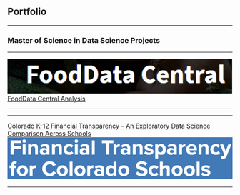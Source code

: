 ## Portfolio

---

### Master of Science in Data Science Projects

<!---Hide using this

[Project 1 Title](/sample_page)
<img src="images/dummy_thumbnail.jpg?raw=true"/>

---
[Project 2 Title](/pdf/sample_presentation.pdf)
#<img src="images/dummy_thumbnail.jpg?raw=true"/>

-->

---
<img src="Images/FDClogo.PNG?raw=true"/><br>
[FoodData Central Analysis](https://github.com/stacysandy/Data-Science-Practicum-I)


---

---
[Colorado K-12 Financial Transparency – An Exploratory Data Science Comparison Across Schools](https://github.com/stacysandy/Data-Science-Practicum-II)
<img src="Images/CK12FT.PNG?raw=true"/>

---

<!---

# ### Category Name 2

- [FoodData Central Analysis](https://github.com/stacysandy/Data-Science-Practicum-I)
#- [Colorado K-12 Financial Transparency](https://github.com/stacysandy/Data-Science-Practicum-II)
#- [Project 3 Title](http://example.com/)
#- [Project 4 Title](http://example.com/)
#- [Project 5 Title](http://example.com/)

---


#-->
